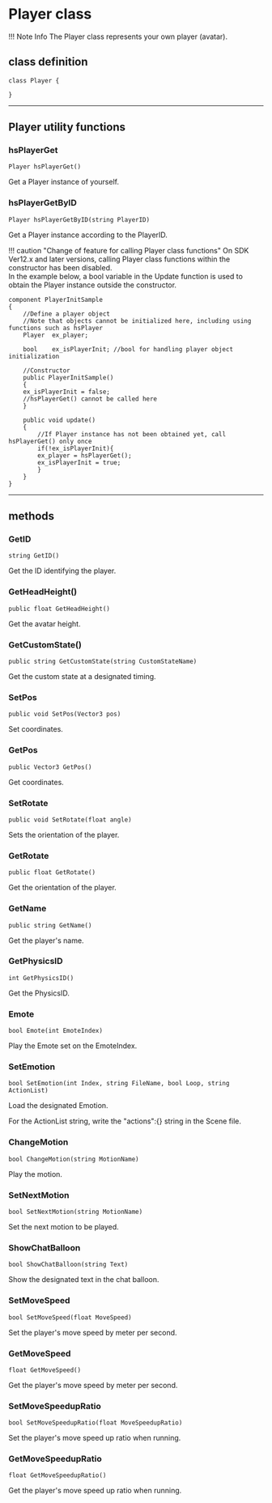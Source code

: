 
# Player class

!!! Note Info
     The Player class represents your own player (avatar).


## class definition

```
class Player {

}
```

***

## Player utility functions
### hsPlayerGet
`Player hsPlayerGet()`

Get a Player instance of yourself.

### hsPlayerGetByID
`Player hsPlayerGetByID(string PlayerID)`

Get a Player instance according to the PlayerID.

!!! caution "Change of feature for calling Player class functions"
    On SDK Ver12.x and later versions, calling Player class functions within the constructor has been disabled. <br>
    In the example below, a bool variable in the Update function is used to obtain the Player instance outside the constructor.

```
component PlayerInitSample
{   
    //Define a player object
    //Note that objects cannot be initialized here, including using functions such as hsPlayer
	Player	ex_player;

    bool    ex_isPlayerInit; //bool for handling player object initialization

    //Constructor
    public PlayerInitSample()
    {
    ex_isPlayerInit = false;
    //hsPlayerGet() cannot be called here
    }

    public void update()
    {
        //If Player instance has not been obtained yet, call hsPlayerGet() only once
        if(!ex_isPlayerInit){
        ex_player = hsPlayerGet();
        ex_isPlayerInit = true;
        }
    }
}
```

***

## methods
### GetID
`string GetID()`

Get the ID identifying the player.

### GetHeadHeight()
`public float GetHeadHeight()`

Get the avatar height.

### GetCustomState()
`public string GetCustomState(string CustomStateName)`

Get the custom state at a designated timing.

### SetPos
`public void SetPos(Vector3 pos)`

Set coordinates.

### GetPos
`public Vector3 GetPos()`

Get coordinates.

### SetRotate
`public void SetRotate(float angle)`

Sets the orientation of the player.

### GetRotate
`public float GetRotate()`

Get the orientation of the player.

### GetName
`public string GetName()`

Get the player's name.

### GetPhysicsID
`int GetPhysicsID()`

Get the PhysicsID.

### Emote
`bool Emote(int EmoteIndex)`

Play the Emote set on the EmoteIndex.

### SetEmotion
`bool SetEmotion(int Index, string FileName, bool Loop, string ActionList)`

Load the designated Emotion.

For the ActionList string, write the "actions":{} string in the Scene file.

### ChangeMotion
`bool ChangeMotion(string MotionName)`

Play the motion.

### SetNextMotion
`bool SetNextMotion(string MotionName)`

Set the next motion to be played.

### ShowChatBalloon
`bool ShowChatBalloon(string Text)`

Show the designated text in the chat balloon.

### SetMoveSpeed
`bool SetMoveSpeed(float MoveSpeed)`

Set the player's move speed by meter per second.

### GetMoveSpeed
`float GetMoveSpeed()`

Get the player's move speed by meter per second.

### SetMoveSpeedupRatio
`bool SetMoveSpeedupRatio(float MoveSpeedupRatio)`

Set the player's move speed up ratio when running.


### GetMoveSpeedupRatio
`float GetMoveSpeedupRatio()`

Get the player's move speed up ratio when running.